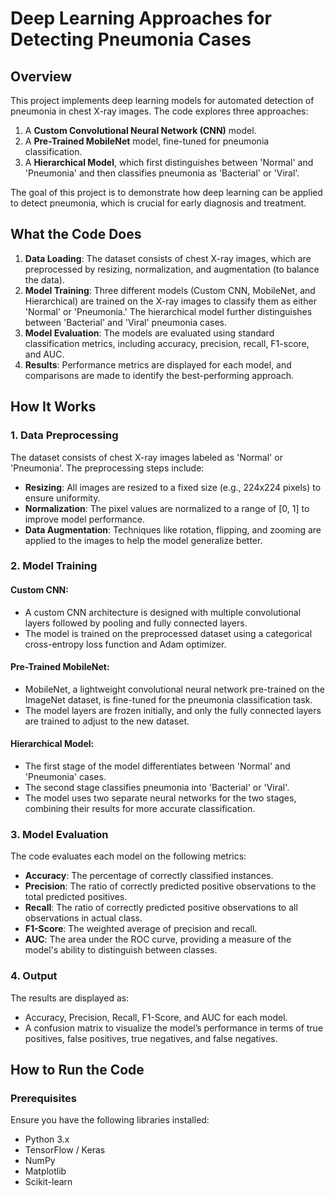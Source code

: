 # Deep Learning Approaches for Detecting Pneumonia Cases

## Overview
This project implements deep learning models for automated detection of pneumonia in chest X-ray images. The code explores three approaches:
1. A **Custom Convolutional Neural Network (CNN)** model.
2. A **Pre-Trained MobileNet** model, fine-tuned for pneumonia classification.
3. A **Hierarchical Model**, which first distinguishes between 'Normal' and 'Pneumonia' and then classifies pneumonia as 'Bacterial' or 'Viral'.

The goal of this project is to demonstrate how deep learning can be applied to detect pneumonia, which is crucial for early diagnosis and treatment.

## What the Code Does
1. **Data Loading**: The dataset consists of chest X-ray images, which are preprocessed by resizing, normalization, and augmentation (to balance the data).
2. **Model Training**: Three different models (Custom CNN, MobileNet, and Hierarchical) are trained on the X-ray images to classify them as either 'Normal' or 'Pneumonia.' The hierarchical model further distinguishes between 'Bacterial' and 'Viral' pneumonia cases.
3. **Model Evaluation**: The models are evaluated using standard classification metrics, including accuracy, precision, recall, F1-score, and AUC.
4. **Results**: Performance metrics are displayed for each model, and comparisons are made to identify the best-performing approach.

## How It Works

### 1. Data Preprocessing
The dataset consists of chest X-ray images labeled as 'Normal' or 'Pneumonia'. The preprocessing steps include:
- **Resizing**: All images are resized to a fixed size (e.g., 224x224 pixels) to ensure uniformity.
- **Normalization**: The pixel values are normalized to a range of [0, 1] to improve model performance.
- **Data Augmentation**: Techniques like rotation, flipping, and zooming are applied to the images to help the model generalize better.

### 2. Model Training
#### Custom CNN:
- A custom CNN architecture is designed with multiple convolutional layers followed by pooling and fully connected layers.
- The model is trained on the preprocessed dataset using a categorical cross-entropy loss function and Adam optimizer.

#### Pre-Trained MobileNet:
- MobileNet, a lightweight convolutional neural network pre-trained on the ImageNet dataset, is fine-tuned for the pneumonia classification task.
- The model layers are frozen initially, and only the fully connected layers are trained to adjust to the new dataset.

#### Hierarchical Model:
- The first stage of the model differentiates between 'Normal' and 'Pneumonia' cases.
- The second stage classifies pneumonia into 'Bacterial' or 'Viral'.
- The model uses two separate neural networks for the two stages, combining their results for more accurate classification.

### 3. Model Evaluation
The code evaluates each model on the following metrics:
- **Accuracy**: The percentage of correctly classified instances.
- **Precision**: The ratio of correctly predicted positive observations to the total predicted positives.
- **Recall**: The ratio of correctly predicted positive observations to all observations in actual class.
- **F1-Score**: The weighted average of precision and recall.
- **AUC**: The area under the ROC curve, providing a measure of the model's ability to distinguish between classes.

### 4. Output
The results are displayed as:
- Accuracy, Precision, Recall, F1-Score, and AUC for each model.
- A confusion matrix to visualize the model’s performance in terms of true positives, false positives, true negatives, and false negatives.

## How to Run the Code

### Prerequisites
Ensure you have the following libraries installed:
- Python 3.x
- TensorFlow / Keras
- NumPy
- Matplotlib
- Scikit-learn
